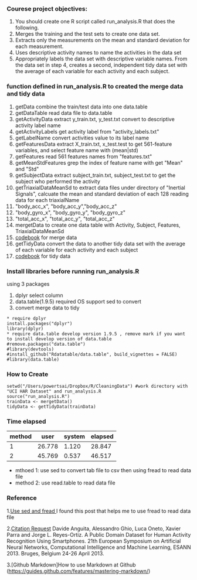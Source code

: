 ### Courese project objectives:
1. You should create one R script called run_analysis.R that does the following. 
1. Merges the training and the test sets to create one data set.
1. Extracts only the measurements on the mean and standard deviation for each measurement. 
1. Uses descriptive activity names to name the activities in the data set
1. Appropriately labels the data set with descriptive variable names. From the data set in step 4, creates a second, independent tidy data set with the average of each variable for each activity and each subject.

### function defined in run_analysis.R to created the merge data and tidy data 
1. getData combine the train/test data into one data.table
  1. getDataTable read data file to data.table
1. getActivityData extract y_train.txt, y_test.txt convert to descriptive activity label name
  1. getActivityLabels get activity label from "activity_labels.txt" 
  1. getLabelName convert activities value to its label name
1. getFeaturesData extract X_train.txt, x_test.test to get 561-feature variables, and select feature name with (mean|std) 
  1. getFeatures read 561 features names from "features.txt"
  1. getMeanStdFeatures grep the index of feature name with get "Mean" and "Std"
1. getSubjectData extract subject_train.txt, subject_test.txt to get the subject who performed the activity
1. getTriaxialDataMeanSd to extract data files under directory of "Inertial Signals", calcuate the mean and standard deviation of each 128 reading data for each triaxialName 
  1. "body_acc_x", "body_acc_y","body_acc_z"
  1. "body_gyro_x", "body_gyro_y", "body_gyro_z"
  1. "total_acc_x", "total_acc_y", "total_acc_z"
1. mergetData to create one data table with Activity, Subject, Features, TriaxialDataMeanSd
  1. [codebook](mergedDataCodeBook.md) for merge data
1. getTidyData convert the data to another tidy data set with the average of each variable for each activity and each subject
  1. [codebook](tidyDataCodeBook.md) for tidy data

### Install libraries before running run_analysis.R
using 3 packages 
1. dplyr select column
1. data.table(1.9.5) required OS support sed to convert 
1. convert merge data to tidy 
```
* require dplyr
install.packages("dplyr") 
library(dplyr) 
* require data.table develop version 1.9.5 , remove mark if you want to install develop version of data.table
#remove.packages("data.table")         
#library(devtools)    
#install_github("Rdatatable/data.table", build_vignettes = FALSE) 
#library(data.table) 
```

### How to Create  
```
setwd("/Users/powertsai/Dropbox/R/CleaningData") #work directory with "UCI HAR Dataset" and run_analysis.R
source("run_analysis.R")
trainData <- mergetData()
tidyData <- getTidyData(trainData)
```

### Time elapsed
method |  user  | system | elapsed  
------ | ------ | ------ | -------
   1   | 26.778 |  1.120 | 28.847 
   2   | 45.769 |  0.537 | 46.517 
* mthoed 1: use sed to convert tab file to csv then using fread to read data file
* method 2: use read.table to read data file


### Reference
1.[Use sed and fread ](http://stackoverflow.com/questions/22229109/r-data-table-fread-command-how-to-read-large-files-with-irregular-separators) I found this post that helps me to use fread to read data file

2.[Citation Request](http://archive.ics.uci.edu/ml/datasets/Human+Activity+Recognition+Using+Smartphones)
Davide Anguita, Alessandro Ghio, Luca Oneto, Xavier Parra and Jorge L. Reyes-Ortiz. A Public Domain Dataset for Human Activity Recognition Using Smartphones. 21th European Symposium on Artificial Neural Networks, Computational Intelligence and Machine Learning, ESANN 2013. Bruges, Belgium 24-26 April 2013.

3.[Github Markdown]How to use Markdown at Github (https://guides.github.com/features/mastering-markdown/)
 

